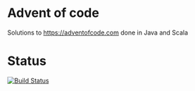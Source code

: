 # Advent of code
Solutions to https://adventofcode.com done in Java and Scala

# Status
[![Build Status](https://travis-ci.com/alefra86/adventofcode.svg?token=WPaTDBq9xzqvDqpTWnw2&branch=main)](https://travis-ci.com/alefra86/adventofcode)
